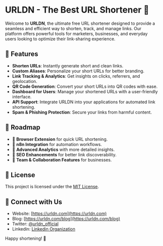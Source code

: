 # URLDN - The Best URL Shortener 🚀

Welcome to **URLDN**, the ultimate free URL shortener designed to provide a seamless and efficient way to shorten, track, and manage links. Our platform offers powerful tools for marketers, businesses, and everyday users looking to optimize their link-sharing experience.

## 🌟 Features
- **Shorten URLs**: Instantly generate short and clean links.
- **Custom Aliases**: Personalize your short URLs for better branding.
- **Link Tracking & Analytics**: Get insights on clicks, referrers, and geolocation.
- **QR Code Generation**: Convert your short URLs into QR codes with ease.
- **Dashboard for Users**: Manage your shortened URLs with a user-friendly interface.
- **API Support**: Integrate URLDN into your applications for automated link shortening.
- **Spam & Phishing Protection**: Secure your links from harmful content.

## 📌 Roadmap
- 🔹 **Browser Extension** for quick URL shortening.
- 🔹 **n8n Integration** for automation workflows.
- 🔹 **Advanced Analytics** with more detailed insights.
- 🔹 **SEO Enhancements** for better link discoverability.
- 🔹 **Team & Collaboration Features** for businesses.



## 📜 License
This project is licensed under the [MIT License](LICENSE).

## 🔗 Connect with Us
- Website: [https://urldn.com](https://urldn.com)
- Blog: [https://urldn.com/blog](https://urldn.com/blog)
- Twitter: [@urldn_official](https://x.com/urldn_)
- Linkedin: [Linkedin Organization](https://www.linkedin.com/company/urldn)

Happy shortening! 🚀

